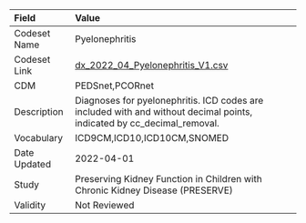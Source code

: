|Field        |Value                                                                                                                  |
|:------------|:----------------------------------------------------------------------------------------------------------------------|
|Codeset Name |Pyelonephritis                                                                                                         |
|Codeset Link |[dx_2022_04_Pyelonephritis_V1.csv](https://github.com/PEDSnet/Variable-Dictionary/blob/main/conditions/dx_2022_04_Pyelonephritis_V1.csv.csv)|
|CDM          |PEDSnet,PCORnet                                                                                                        |
|Description  |Diagnoses for pyelonephritis. ICD codes are included with and without decimal points, indicated by cc_decimal_removal. |
|Vocabulary   |ICD9CM,ICD10,ICD10CM,SNOMED                                                                                            |
|Date Updated |2022-04-01                                                                                                             |
|Study        |Preserving Kidney Function in Children with Chronic Kidney Disease (PRESERVE)                                          |
|Validity     |Not Reviewed                                                                                                           |
